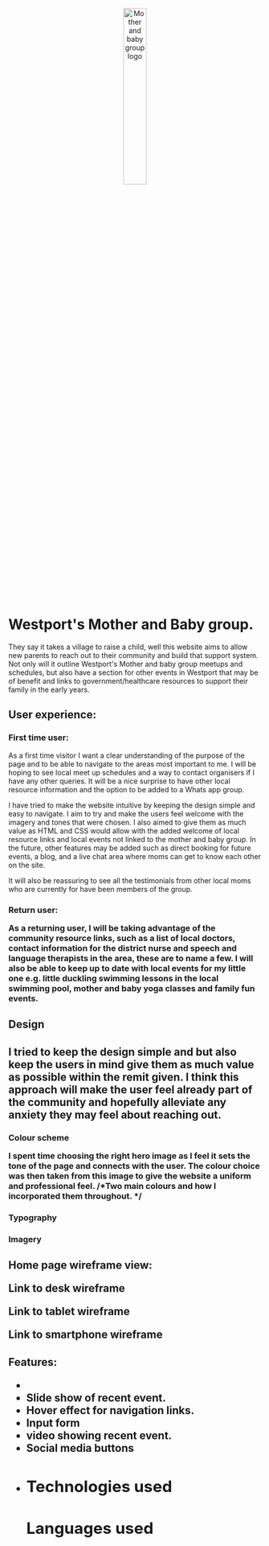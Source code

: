 <p align="center">
<img src="https://res.cloudinary.com/dwnm1wdkt/image/upload/v1650714782/READ.ME.images/Mother_and_baby_Logo_wsxx32.png" width="30% " height="30%" alt="Mother and baby group logo">
</p>
<h1>Westport's Mother and Baby group.</h1>
<P>They say it takes a village to raise a child, well this website aims to allow new parents to reach out to their community and build that support system. Not only will it outline Westport's Mother and baby group meetups and schedules, but also have a section for other events in Westport that may be of benefit and links to government/healthcare resources to support their family in the early years. </P>

<h2>User experience:</h2>

<h3> First time user:</h3>
<p>As a first time visitor I want a clear understanding of the purpose of the page and to be able to navigate to the areas most important to me. I will be hoping to see local meet up schedules and a way to contact organisers if I have any other queries. It will be a nice surprise to have other local resource information and the option to be added to a Whats app group.</p>

<P>I have tried to make the website intuitive by keeping the design simple and easy to navigate. I aim to try and make the users feel welcome with the imagery and tones that were chosen. I also aimed to give them as much value as HTML and CSS would allow with the added welcome of local resource links and local events not linked to the mother and baby group. In the future, other features may be added such as direct booking for future events, a blog, and a live chat area where moms can get to know each other on the site. 

<P>It will also be reassuring to see all the testimonials from other local moms who are currently for have been members of the group.

<h3>Return user:
<P>As a returning user, I will be taking advantage of the community resource links, such as a list of local doctors, contact information for the district nurse and speech and language therapists in the area, these are to name a few.
I will also be able to keep up to date with local events for my little one e.g. little duckling swimming lessons in the local swimming pool, mother and baby yoga classes and family fun events.

<h2>Design<h2>

<p>I tried to keep the design simple and but also keep the users in mind give them as much value as possible within the remit given. I think this approach will make the user feel already part of the community and hopefully alleviate any anxiety they may feel about reaching out.

<h3>Colour scheme

<P>I spent time choosing the right hero image as I feel it sets the tone of the page and connects with the user. The colour choice was then taken from this image to give the website a uniform and professional feel. 
/*Two main colours and how I incorporated them throughout. */

<h3>Typography

<h3>Imagery

<h2>Home page wireframe view:
<p>Link to desk wireframe</P>

<P>Link to tablet wireframe</p>

<p>Link to smartphone wireframe</p>

<h2>Features:
<ul>
<li>
<li> Slide show of recent event.
<li> Hover effect for navigation links.
<li> Input form
<li> video showing recent event.
<li> Social media buttons
<li>

<h2>Technologies used</h2>

<h2>Languages used

